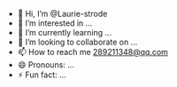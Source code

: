 - 👋 Hi, I’m @Laurie-strode
- 👀 I’m interested in ...
- 🌱 I’m currently learning ...
- 💞️ I’m looking to collaborate on ...
- 📫 How to reach me 289211348@qq.com
- 😄 Pronouns: ...
- ⚡ Fun fact: ...

<!---
Laurie-strode/Laurie-strode is a ✨ special ✨ repository because its `README.md` (this file) appears on your GitHub profile.
You can click the Preview link to take a look at your changes.
--->
